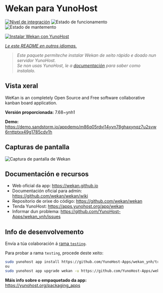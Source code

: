 <!--
NOTA: Este README foi creado automáticamente por <https://github.com/YunoHost/apps/tree/master/tools/readme_generator>
NON debe editarse manualmente.
-->

# Wekan para YunoHost

[![Nivel de integración](https://apps.yunohost.org/badge/integration/wekan)](https://ci-apps.yunohost.org/ci/apps/wekan/)
![Estado de funcionamento](https://apps.yunohost.org/badge/state/wekan)
![Estado de mantemento](https://apps.yunohost.org/badge/maintained/wekan)

[![Instalar Wekan con YunoHost](https://install-app.yunohost.org/install-with-yunohost.svg)](https://install-app.yunohost.org/?app=wekan)

*[Le este README en outros idiomas.](./ALL_README.md)*

> *Este paquete permíteche instalar Wekan de xeito rápido e doado nun servidor YunoHost.*  
> *Se non usas YunoHost, le a [documentación](https://yunohost.org/install) para saber como instalalo.*

## Vista xeral

WeKan is an completely Open Source and Free software collaborative kanban board application.


**Versión proporcionada:** 7.68~ynh1

**Demo:** <https://demo.sandstorm.io/appdemo/m86q05rdvj14yvn78ghaxynqz7u2svw6rnttptxx49g1785cdv1h>

## Capturas de pantalla

![Captura de pantalla de Wekan](./doc/screenshots/screenshot.jpg)

## Documentación e recursos

- Web oficial da app: <https://wekan.github.io>
- Documentación oficial para admin: <https://github.com/wekan/wekan/wiki>
- Repositorio de orixe do código: <https://github.com/wekan/wekan>
- Tenda YunoHost: <https://apps.yunohost.org/app/wekan>
- Informar dun problema: <https://github.com/YunoHost-Apps/wekan_ynh/issues>

## Info de desenvolvemento

Envía a túa colaboración á [rama `testing`](https://github.com/YunoHost-Apps/wekan_ynh/tree/testing).

Para probar a rama `testing`, procede deste xeito:

```bash
sudo yunohost app install https://github.com/YunoHost-Apps/wekan_ynh/tree/testing --debug
ou
sudo yunohost app upgrade wekan -u https://github.com/YunoHost-Apps/wekan_ynh/tree/testing --debug
```

**Máis info sobre o empaquetado da app:** <https://yunohost.org/packaging_apps>
